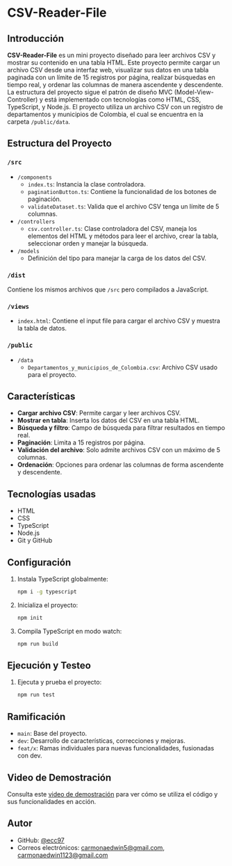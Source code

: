 # CSV-Reader-File

## Introducción

**CSV-Reader-File** es un mini proyecto diseñado para leer archivos CSV y mostrar su contenido en una tabla HTML. Este proyecto permite cargar un archivo CSV desde una interfaz web, visualizar sus datos en una tabla paginada con un límite de 15 registros por página, realizar búsquedas en tiempo real, y ordenar las columnas de manera ascendente y descendente. La estructura del proyecto sigue el patrón de diseño MVC (Model-View-Controller) y está implementado con tecnologías como HTML, CSS, TypeScript, y Node.js. El proyecto utiliza un archivo CSV con un registro de departamentos y municipios de Colombia, el cual se encuentra en la carpeta `/public/data`.

## Estructura del Proyecto

### `/src`
- `/components`
  - `index.ts`: Instancia la clase controladora.
  - `paginationButton.ts`: Contiene la funcionalidad de los botones de paginación.
  - `validateDataset.ts`: Valida que el archivo CSV tenga un límite de 5 columnas.
- `/controllers`
  - `csv.controller.ts`: Clase controladora del CSV, maneja los elementos del HTML y métodos para leer el archivo, crear la tabla, seleccionar orden y manejar la búsqueda.
- `/models`
  - Definición del tipo para manejar la carga de los datos del CSV.

### `/dist`
Contiene los mismos archivos que `/src` pero compilados a JavaScript.

### `/views`
- `index.html`: Contiene el input file para cargar el archivo CSV y muestra la tabla de datos.

### `/public`
- `/data`
  - `Departamentos_y_municipios_de_Colombia.csv`: Archivo CSV usado para el proyecto.

## Características

- **Cargar archivo CSV**: Permite cargar y leer archivos CSV.
- **Mostrar en tabla**: Inserta los datos del CSV en una tabla HTML.
- **Búsqueda y filtro**: Campo de búsqueda para filtrar resultados en tiempo real.
- **Paginación**: Limita a 15 registros por página.
- **Validación del archivo**: Solo admite archivos CSV con un máximo de 5 columnas.
- **Ordenación**: Opciones para ordenar las columnas de forma ascendente y descendente.

## Tecnologías usadas

- HTML
- CSS
- TypeScript
- Node.js
- Git y GitHub

## Configuración

1. Instala TypeScript globalmente:
   ```bash
   npm i -g typescript
   ```

2. Inicializa el proyecto:
   ```bash
   npm init
   ```
3. Compila TypeScript en modo watch:
   ```bash
   npm run build
   ```

## Ejecución y Testeo

1. Ejecuta y prueba el proyecto:
   ```bash
   npm run test
   ```

## Ramificación
- `main`: Base del proyecto.
- `dev`: Desarrollo de características, correcciones y mejoras.
- `feat/x`: Ramas individuales para nuevas funcionalidades, fusionadas con dev.

## Video de Demostración

Consulta este [video de demostración](https://vimeo.com/991282718?share=copy) para ver cómo se utiliza el código y sus funcionalidades en acción.

## Autor

- GitHub: [@ecc97](https://github.com/ecc97)
- Correos electrónicos: [carmonaedwin5@gmail.com](mailto:carmonaedwin5@gmail.com), [carmonaedwin1123@gmail.com](mailto:carmonaedwin1123@gmail.com)
